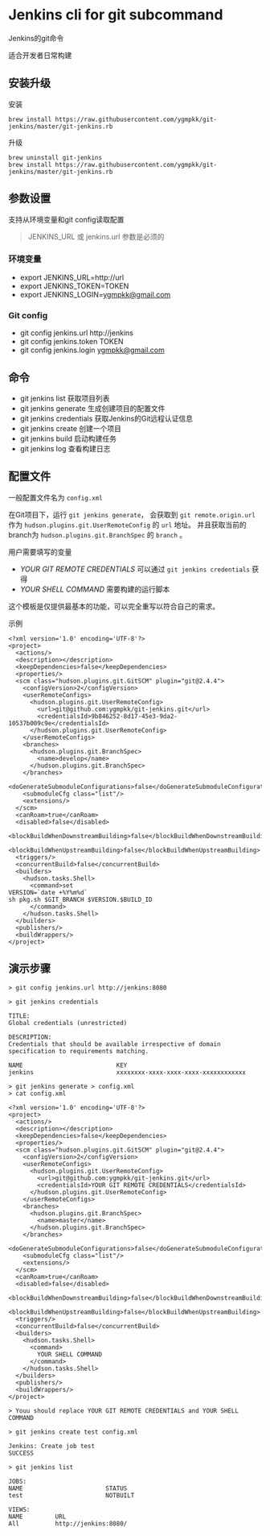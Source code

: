 # Jenkins cli for git subcommand

Jenkins的git命令

适合开发者日常构建

## 安装升级

安装

```
brew install https://raw.githubusercontent.com/ygmpkk/git-jenkins/master/git-jenkins.rb
```

升级

```
brew uninstall git-jenkins
brew install https://raw.githubusercontent.com/ygmpkk/git-jenkins/master/git-jenkins.rb
```

## 参数设置

支持从环境变量和git config读取配置

> JENKINS_URL 或 jenkins.url 参数是必须的

### 环境变量

- export JENKINS_URL=http://url
- export JENKINS_TOKEN=TOKEN
- export JENKINS_LOGIN=ygmpkk@gmail.com


### Git config

- git config jenkins.url http://jenkins
- git config jenkins.token TOKEN
- git config jenkins.login ygmpkk@gmail.com

## 命令

- git jenkins list                  获取项目列表
- git jenkins generate              生成创建项目的配置文件
- git jenkins credentials <domain>  获取Jenkins的Git远程认证信息
- git jenkins create <project>      创建一个项目
- git jenkins build <project>       启动构建任务
- git jenkins log <project>         查看构建日志


## 配置文件

一般配置文件名为 `config.xml`

在Git项目下，运行 `git jenkins generate`，
会获取到 `git remote.origin.url` 作为 `hudson.plugins.git.UserRemoteConfig` 的 `url` 地址。
并且获取当前的branch为 `hudson.plugins.git.BranchSpec` 的 `branch` 。

用户需要填写的变量

- *YOUR GIT REMOTE CREDENTIALS* 可以通过 `git jenkins credentials` 获得
- *YOUR SHELL COMMAND* 需要构建的运行脚本

这个模板是仅提供最基本的功能，可以完全重写以符合自己的需求。

示例

```
<?xml version='1.0' encoding='UTF-8'?>
<project>
  <actions/>
  <description></description>
  <keepDependencies>false</keepDependencies>
  <properties/>
  <scm class="hudson.plugins.git.GitSCM" plugin="git@2.4.4">
    <configVersion>2</configVersion>
    <userRemoteConfigs>
      <hudson.plugins.git.UserRemoteConfig>
        <url>git@github.com:ygmpkk/git-jenkins.git</url>
        <credentialsId>9b846252-8d17-45e3-9da2-10537b009c9e</credentialsId>
      </hudson.plugins.git.UserRemoteConfig>
    </userRemoteConfigs>
    <branches>
      <hudson.plugins.git.BranchSpec>
        <name>develop</name>
      </hudson.plugins.git.BranchSpec>
    </branches>
    <doGenerateSubmoduleConfigurations>false</doGenerateSubmoduleConfigurations>
    <submoduleCfg class="list"/>
    <extensions/>
  </scm>
  <canRoam>true</canRoam>
  <disabled>false</disabled>
  <blockBuildWhenDownstreamBuilding>false</blockBuildWhenDownstreamBuilding>
  <blockBuildWhenUpstreamBuilding>false</blockBuildWhenUpstreamBuilding>
  <triggers/>
  <concurrentBuild>false</concurrentBuild>
  <builders>
    <hudson.tasks.Shell>
      <command>set
VERSION=`date +%Y%m%d`
sh pkg.sh $GIT_BRANCH $VERSION.$BUILD_ID
      </command>
    </hudson.tasks.Shell>
  </builders>
  <publishers/>
  <buildWrappers/>
</project>
```

## 演示步骤

```
> git config jenkins.url http://jenkins:8080

> git jenkins credentials

TITLE:
Global credentials (unrestricted)

DESCRIPTION:
Credentials that should be available irrespective of domain specification to requirements matching.

NAME                          KEY
jenkins                       xxxxxxxx-xxxx-xxxx-xxxx-xxxxxxxxxxxx

> git jenkins generate > config.xml
> cat config.xml

<?xml version='1.0' encoding='UTF-8'?>
<project>
  <actions/>
  <description></description>
  <keepDependencies>false</keepDependencies>
  <properties/>
  <scm class="hudson.plugins.git.GitSCM" plugin="git@2.4.4">
    <configVersion>2</configVersion>
    <userRemoteConfigs>
      <hudson.plugins.git.UserRemoteConfig>
        <url>git@github.com:ygmpkk/git-jenkins.git</url>
        <credentialsId>YOUR GIT REMOTE CREDENTIALS</credentialsId>
      </hudson.plugins.git.UserRemoteConfig>
    </userRemoteConfigs>
    <branches>
      <hudson.plugins.git.BranchSpec>
        <name>master</name>
      </hudson.plugins.git.BranchSpec>
    </branches>
    <doGenerateSubmoduleConfigurations>false</doGenerateSubmoduleConfigurations>
    <submoduleCfg class="list"/>
    <extensions/>
  </scm>
  <canRoam>true</canRoam>
  <disabled>false</disabled>
  <blockBuildWhenDownstreamBuilding>false</blockBuildWhenDownstreamBuilding>
  <blockBuildWhenUpstreamBuilding>false</blockBuildWhenUpstreamBuilding>
  <triggers/>
  <concurrentBuild>false</concurrentBuild>
  <builders>
    <hudson.tasks.Shell>
      <command>
        YOUR SHELL COMMAND
      </command>
    </hudson.tasks.Shell>
  </builders>
  <publishers/>
  <buildWrappers/>
</project>

> Youu should replace YOUR GIT REMOTE CREDENTIALS and YOUR SHELL COMMAND

> git jenkins create test config.xml

Jenkins: Create job test
SUCCESS

> git jenkins list

JOBS:
NAME                       STATUS
test                       NOTBUILT

VIEWS:
NAME         URL
All          http://jenkins:8080/
```
